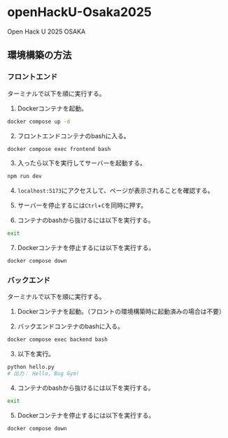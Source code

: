 # openHackU-Osaka2025
Open Hack U 2025 OSAKA

## 環境構築の方法
### フロントエンド
ターミナルで以下を順に実行する。

1. Dockerコンテナを起動。
```bash
docker compose up -d
```

2. フロントエンドコンテナのbashに入る。
```bash
docker compose exec frontend bash
```

3. 入ったら以下を実行してサーバーを起動する。
```bash
npm run dev
```

4. `localhost:5173`にアクセスして、ページが表示されることを確認する。

5. サーバーを停止するには`Ctrl`+`C`を同時に押す。

6. コンテナのbashから抜けるには以下を実行する。
```bash
exit
```

7. Dockerコンテナを停止するには以下を実行する。
```bash
docker compose down
```



### バックエンド
ターミナルで以下を順に実行する。

1. Dockerコンテナを起動。（フロントの環境構築時に起動済みの場合は不要）

2. バックエンドコンテナのbashに入る。
```bash
docker compose exec backend bash
```

3. 以下を実行。
```bash
python hello.py
# 出力： Hello, Bug Gym!
```

4. コンテナのbashから抜けるには以下を実行する。
```bash
exit
```

5. Dockerコンテナを停止するには以下を実行する。
```bash
docker compose down
```